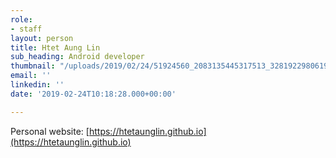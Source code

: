 ```yaml
---
role:
- staff
layout: person
title: Htet Aung Lin
sub_heading: Android developer
thumbnail: "/uploads/2019/02/24/51924560_2083135445317513_328192298061922304_o.jpg"
email: ''
linkedin: ''
date: '2019-02-24T10:18:28.000+00:00'

---
```

Personal website: [https://htetaunglin.github.io](https://htetaunglin.github.io)